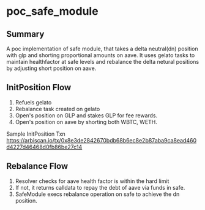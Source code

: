 # poc_safe_module

## Summary

A poc implementation of safe module, that takes a delta neutral(dn) position with glp and shorting proportional amounts on aave.
It uses gelato tasks to maintain healthfactor at safe levels and rebalance the delta netural positions by adjusting short position on aave.

## InitPosition Flow

1. Refuels gelato
2. Rebalance task created on gelato
3. Open's position on GLP and stakes GLP for fee rewards.
4. Open's position on aave by shorting both WBTC, WETH.

Sample InitPosition Txn https://arbiscan.io/tx/0x8e3de2842670bdb68b6ec8e2b87aba9ca8ead460d4227d46468d0fb86be27c14

## Rebalance Flow

1. Resolver checks for aave health factor is within the hard limit
2. If not, it returns calldata to repay the debt of aave via funds in safe.
3. SafeModule execs rebalance operation on safe to achieve the dn position.

